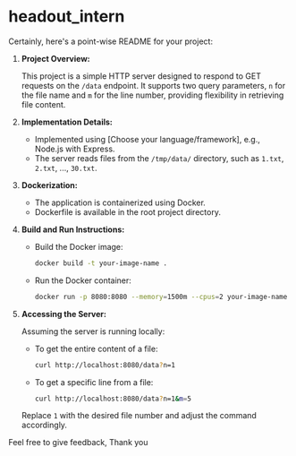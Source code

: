 # headout_intern
Certainly, here's a point-wise README for your project:

1. **Project Overview:**

   This project is a simple HTTP server designed to respond to GET requests on the `/data` endpoint. It supports two query parameters, `n` for the file name and `m` for the line number, providing flexibility in retrieving file content.

2. **Implementation Details:**

   - Implemented using [Choose your language/framework], e.g., Node.js with Express.
   - The server reads files from the `/tmp/data/` directory, such as `1.txt`, `2.txt`, ..., `30.txt`.

3. **Dockerization:**

   - The application is containerized using Docker.
   - Dockerfile is available in the root project directory.

4. **Build and Run Instructions:**

   - Build the Docker image:

     ```bash
     docker build -t your-image-name .
     ```

   - Run the Docker container:

     ```bash
     docker run -p 8080:8080 --memory=1500m --cpus=2 your-image-name
     ```

5. **Accessing the Server:**

   Assuming the server is running locally:

   - To get the entire content of a file:

     ```bash
     curl http://localhost:8080/data?n=1
     ```

   - To get a specific line from a file:

     ```bash
     curl http://localhost:8080/data?n=1&m=5
     ```

   Replace `1` with the desired file number and adjust the command accordingly.

Feel free to give feedback, Thank you
